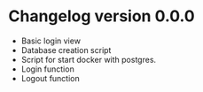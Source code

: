 # Changelog version 0.0.0

* Basic login view
* Database creation script
* Script for start docker with postgres.
* Login function
* Logout function 
